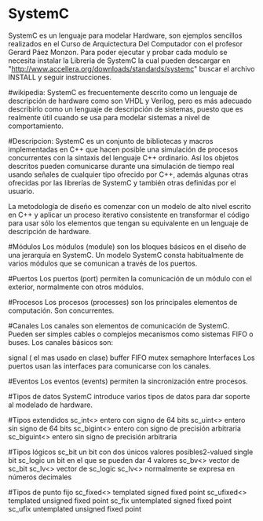 # SystemC
SystemC es un lenguaje para modelar Hardware, son ejemplos sencillos realizados en el Curso de Arquictectura Del Computador con el profesor Gerard Páez Monzon. Para poder ejecutar y probar cada modulo se necesita instalar la Libreria de SystemC la cual pueden
descargar en "http://www.accellera.org/downloads/standards/systemc" buscar el archivo INSTALL y seguir instrucciones.  
 
#wikipedia:
SystemC es frecuentemente descrito como un lenguaje de descripción de hardware como son VHDL y Verilog, pero es más adecuado describirlo como un lenguaje de descripción de sistemas, puesto que es realmente útil cuando se usa para modelar sistemas a nivel de comportamiento.

#Descripcion:
SystemC es un conjunto de bibliotecas y macros implementadas en C++ que hacen posible una simulación de procesos concurrentes con la sintaxis del lenguaje C++ ordinario. Así los objetos descritos pueden comunicarse durante una simulación de tiempo real usando señales de cualquier tipo ofrecido por C++, además algunas otras ofrecidas por las librerías de SystemC y también otras definidas por el usuario.

La metodología de diseño es comenzar con un modelo de alto nivel escrito en C++ y aplicar un proceso iterativo consistente en transformar el código para usar sólo los elementos que tengan su equivalente en un lenguaje de descripción de hardware.

#Módulos
Los módulos (module) son los bloques básicos en el diseño de una jerarquía en SystemC. Un modelo SystemC consta habitualmente de varios módulos que se comunican a través de los puertos.

#Puertos
Los puertos (port) permiten la comunicación de un módulo con el exterior, normalmente con otros módulos.

#Procesos
Los procesos (processes) son los principales elementos de computación. Son concurrentes.

#Canales
Los canales son elementos de comunicación de SystemC. Pueden ser simples cables o complejos mecanismos como sistemas FIFO o buses. Los canales básicos son:

signal (  el mas usado en clase)
buffer
FIFO
mutex
semaphore
Interfaces
Los puertos usan las interfaces para comunicarse con los canales.

#Eventos
Los eventos (events) permiten la sincronización entre procesos.

#Tipos de datos
SystemC introduce varios tipos de datos para dar soporte al modelado de hardware.

#Tipos extendidos
sc_int<> entero con signo de 64 bits
sc_uint<> entero sin signo de 64 bits
sc_bigint<> entero con signo de precisión arbitraria
sc_biguint<> entero sin signo de precisión arbitraria

#Tipos lógicos
sc_bit un bit con dos únicos valores posibles2-valued single bit
sc_logic un bit en el que se pueden dar 4 valores
sc_bv<> vector de sc_bit
sc_lv<> vector de sc_logic
sc_lv<> normalmente se expresa en números decimales

#Tipos de punto fijo
sc_fixed<> templated signed fixed point
sc_ufixed<> templated unsigned fixed point
sc_fix untemplated signed fixed point
sc_ufix untemplated unsigned fixed point



